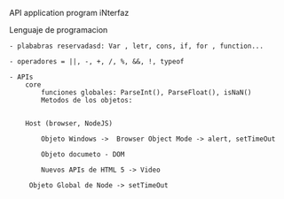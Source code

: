 API application program iNterfaz


Lenguaje de programacion

    - plababras reservadasd: Var , letr, cons, if, for , function...

    - operadores = ||, -, +, /, %, &&, !, typeof

    - APIs
        core 
            funciones globales: ParseInt(), ParseFloat(), isNaN()
            Metodos de los objetos: 

            
        Host (browser, NodeJS)

            Objeto Windows ->  Browser Object Mode -> alert, setTimeOut

            Objeto documeto - DOM
           
            Nuevos APIs de HTML 5 -> Video
           
         Objeto Global de Node -> setTimeOut